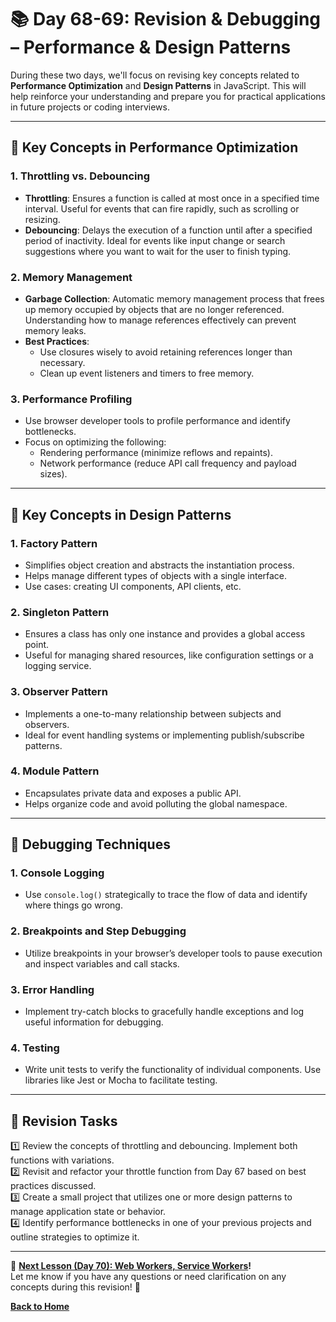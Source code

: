 # **📚 Day 68-69: Revision & Debugging – Performance & Design Patterns**  

During these two days, we'll focus on revising key concepts related to **Performance Optimization** and **Design Patterns** in JavaScript. This will help reinforce your understanding and prepare you for practical applications in future projects or coding interviews.

---

## **🔹 Key Concepts in Performance Optimization**  

### **1. Throttling vs. Debouncing**  
- **Throttling**: Ensures a function is called at most once in a specified time interval. Useful for events that can fire rapidly, such as scrolling or resizing.  
- **Debouncing**: Delays the execution of a function until after a specified period of inactivity. Ideal for events like input change or search suggestions where you want to wait for the user to finish typing.

### **2. Memory Management**  
- **Garbage Collection**: Automatic memory management process that frees up memory occupied by objects that are no longer referenced. Understanding how to manage references effectively can prevent memory leaks.
- **Best Practices**:
  - Use closures wisely to avoid retaining references longer than necessary.
  - Clean up event listeners and timers to free memory.

### **3. Performance Profiling**  
- Use browser developer tools to profile performance and identify bottlenecks.
- Focus on optimizing the following:
  - Rendering performance (minimize reflows and repaints).
  - Network performance (reduce API call frequency and payload sizes).

---

## **🔹 Key Concepts in Design Patterns**  

### **1. Factory Pattern**  
- Simplifies object creation and abstracts the instantiation process.  
- Helps manage different types of objects with a single interface.  
- Use cases: creating UI components, API clients, etc.

### **2. Singleton Pattern**  
- Ensures a class has only one instance and provides a global access point.  
- Useful for managing shared resources, like configuration settings or a logging service.

### **3. Observer Pattern**  
- Implements a one-to-many relationship between subjects and observers.  
- Ideal for event handling systems or implementing publish/subscribe patterns.

### **4. Module Pattern**  
- Encapsulates private data and exposes a public API.  
- Helps organize code and avoid polluting the global namespace.

---

## **🔹 Debugging Techniques**  

### **1. Console Logging**  
- Use `console.log()` strategically to trace the flow of data and identify where things go wrong.

### **2. Breakpoints and Step Debugging**  
- Utilize breakpoints in your browser’s developer tools to pause execution and inspect variables and call stacks.

### **3. Error Handling**  
- Implement try-catch blocks to gracefully handle exceptions and log useful information for debugging.

### **4. Testing**  
- Write unit tests to verify the functionality of individual components. Use libraries like Jest or Mocha to facilitate testing.

---

## **📝 Revision Tasks**  
1️⃣ Review the concepts of throttling and debouncing. Implement both functions with variations.  
2️⃣ Revisit and refactor your throttle function from Day 67 based on best practices discussed.  
3️⃣ Create a small project that utilizes one or more design patterns to manage application state or behavior.  
4️⃣ Identify performance bottlenecks in one of your previous projects and outline strategies to optimize it.

---

🎯 **[Next Lesson (Day 70): Web Workers, Service Workers](../../week_11/day_70/)!**  
Let me know if you have any questions or need clarification on any concepts during this revision! 🚀

[**Back to Home**](../../../)